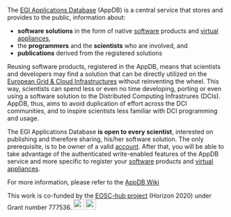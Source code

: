 The [EGI Applications Database](http://appdb.egi.eu) (AppDB) is a central service that stores and provides to the public, information about:

* **software solutions** in the form of native [software](https://wiki.appdb.egi.eu/main:faq:how_to_register_a_software) products and [virtual appliances](https://wiki.appdb.egi.eu/main:faq:how_to_register_a_virtual_appliance),
* the **programmers** and the **scientists** who are involved, and
* **publications** derived from the registered solutions

Reusing software products, registered in the AppDB, means that scientists and developers may find a solution that can be directly utilized on the [European Grid & Cloud Infrastructures](http://www.egi.eu/) without reinventing the wheel. This way, scientists can spend less or even no time developing, porting or even using a software solution to the Distributed Computing Infrastrures (DCIs). AppDB, thus, aims to avoid duplication of effort across the DCI communities, and to inspire scientists less familiar with DCI programming and usage.

The EGI Applications Database **is open to every scientist**, interested on publishing and therefore sharing, his/her software solution. The only prerequisite, is to be owner of a valid [account](https://wiki.appdb.egi.eu/main:faq:how_to_get_access_to_the_appdb). After that, you will be able to take advantage of the authenticated write-enabled features of the AppDB service and more specific to register your [software](https://wiki.appdb.egi.eu/main:faq:how_to_register_a_software) products and [virtual appliances](https://wiki.appdb.egi.eu/main:faq:how_to_register_a_virtual_appliance).

For more information, please refer to the [AppDB Wiki](https://wiki.appdb.egi.eu/start)

This work is co-funded by the [EOSC-hub project](http://eosc-hub.eu/) (Horizon 2020) under Grant number 777536.
<img src="https://wiki.eosc-hub.eu/download/attachments/1867786/eu%20logo.jpeg?version=1&modificationDate=1459256840098&api=v2" height="24">
<img src="https://wiki.eosc-hub.eu/download/attachments/18973612/eosc-hub-web.png?version=1&modificationDate=1516099993132&api=v2" height="24">
